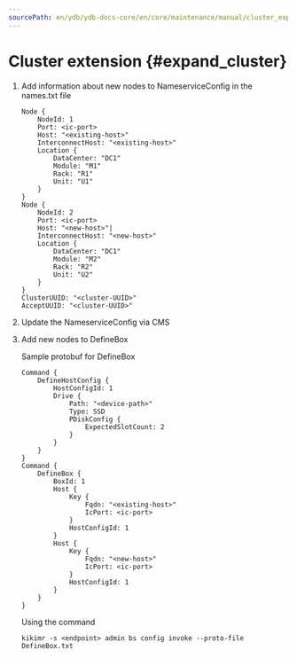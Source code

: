```yaml
---
sourcePath: en/ydb/ydb-docs-core/en/core/maintenance/manual/cluster_expansion.md
---
```

# Cluster extension {#expand_cluster}

1) Add information about new nodes to NameserviceConfig in the names.txt file

    ```
    Node {
        NodeId: 1
        Port: <ic-port>
        Host: "<existing-host>"
        InterconnectHost: "<existing-host>"
        Location {
            DataCenter: "DC1"
            Module: "M1"
            Rack: "R1"
            Unit: "U1"
        }
    }
    Node {
        NodeId: 2
        Port: <ic-port>
        Host: "<new-host>"|
        InterconnectHost: "<new-host>"
        Location {
            DataCenter: "DC1"
            Module: "M2"
            Rack: "R2"
            Unit: "U2"
        }
    }
    ClusterUUID: "<cluster-UUID>"
    AcceptUUID: "<cluster-UUID>"
    ```

2) Update the NameserviceConfig via CMS

3) Add new nodes to DefineBox

    Sample protobuf for DefineBox

    ```
    Command {
        DefineHostConfig {
            HostConfigId: 1
            Drive {
                Path: "<device-path>"
                Type: SSD
                PDiskConfig {
                    ExpectedSlotCount: 2
                }
            }
        }
    }
    Command {
        DefineBox {
            BoxId: 1
            Host {
                Key {
                    Fqdn: "<existing-host>"
                    IcPort: <ic-port>
                }
                HostConfigId: 1
            }
            Host {
                Key {
                    Fqdn: "<new-host>"
                    IcPort: <ic-port>
                }
                HostConfigId: 1
            }
        }
    }
    ```

    Using the command

    ```
    kikimr -s <endpoint> admin bs config invoke --proto-file DefineBox.txt
    ```

